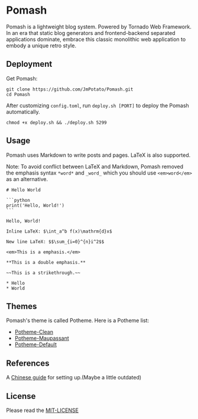 # Pomash

Pomash is a lightweight blog system. Powered by Tornado Web Framework. In an era that static blog generators and frontend-backend separated applications dominate, embrace this classic monolithic web application to embody a unique retro style.

## Deployment

Get Pomash:

```shell
git clone https://github.com/JmPotato/Pomash.git
cd Pomash
```

After customizing `config.toml`, run `deploy.sh [PORT]` to deploy the Pomash automatically.

```shell
chmod +x deploy.sh && ./deploy.sh 5299
```

## Usage

Pomash uses Markdown to write posts and pages. LaTeX is also supported.

Note: To avoid conflict between LaTeX and Markdown, Pomash removed the emphasis syntax `*word*` and `_word_` which you should use `<em>word</em>` as an alternative.

    # Hello World

    ```python
    print('Hello, World!')
    ```

    Hello, World!

    Inline LaTeX: $\int_a^b f(x)\mathrm{d}x$

    New line LaTeX: $$\sum_{i=0}^{n}i^2$$

    <em>This is a emphasis.</em>

    **This is a double emphasis.**

    ~~This is a strikethrough.~~

    * Hello
    * World

## Themes

Pomash's theme is called Potheme. Here is a Potheme list:

* [Potheme-Clean](https://github.com/JmPotato/Pomash/tree/master/Pomash/theme/clean)
* [Potheme-Maupassant](https://github.com/JmPotato/Potheme-Maupassant)
* [Potheme-Default](https://github.com/JmPotato/Potheme-Default)

## References

A [Chinese guide](https://ipotato.me/article/16) for setting up.(Maybe a little outdated)

## License

Please read the [MIT-LICENSE](./LICENSE)

